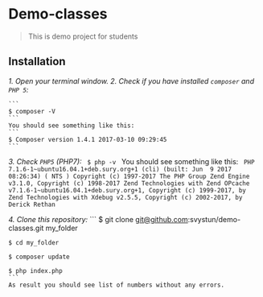 # Demo-classes
> This is demo project for students

## Installation

*1. Open your terminal window.*
*2. Check if you have installed `composer` and `PHP 5`:*

    ``` 
    $ composer -V 
    ```
    You should see something like this:
    ``` 
    $ Composer version 1.4.1 2017-03-10 09:29:45
    ```
*3. Check `PHP5` (PHP7):*
    ``` 
    $ php -v 
    ```
    You should see something like this:
    ``` 
    PHP 7.1.6-1~ubuntu16.04.1+deb.sury.org+1 (cli) (built: Jun  9 2017 08:26:34) ( NTS )
    Copyright (c) 1997-2017 The PHP Group
    Zend Engine v3.1.0, Copyright (c) 1998-2017 Zend Technologies
        with Zend OPcache v7.1.6-1~ubuntu16.04.1+deb.sury.org+1, Copyright (c) 1999-2017, by Zend Technologies
        with Xdebug v2.5.5, Copyright (c) 2002-2017, by Derick Rethan
    ```

*4. Clone this repository:*
    ```
    $ git clone git@github.com:svystun/demo-classes.git my_folder
    
    $ cd my_folder
    
    $ composer update
    
    $ php index.php
    ```
    As result you should see list of numbers without any errors.